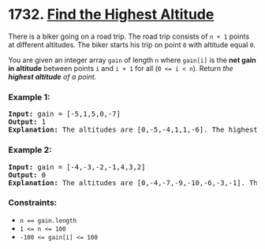 # 1732. [Find the Highest Altitude](https://leetcode.com/problems/find-the-highest-altitude/?envType=study-plan-v2&id=leetcode-75)

There is a biker going on a road trip. The road trip consists of `n + 1` points at different altitudes. The biker starts his trip on point `0` with altitude equal `0`.

You are given an integer array `gain` of length `n` where `gain[i]` is the **net gain in altitude** between points `i​​​​​`​ and `i + 1` for all (`0 <= i < n`). Return _the **highest altitude** of a point._

### **Example 1:**

<pre>
<strong>Input:</strong> gain = [-5,1,5,0,-7]
<strong>Output:</strong> 1
<strong>Explanation:</strong> The altitudes are [0,-5,-4,1,1,-6]. The highest is 1.
</pre>

### **Example 2:**

<pre>
<strong>Input:</strong> gain = [-4,-3,-2,-1,4,3,2]
<strong>Output:</strong> 0
<strong>Explanation:</strong> The altitudes are [0,-4,-7,-9,-10,-6,-3,-1]. The highest is 0.
</pre>

### **Constraints:**

- `n == gain.length`
- `1 <= n <= 100`
- `-100 <= gain[i] <= 100`
